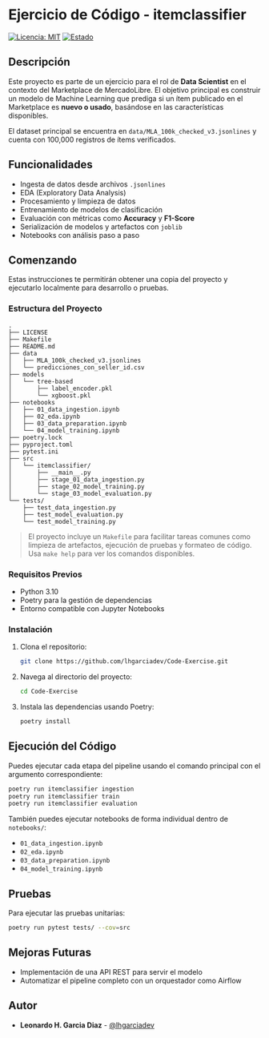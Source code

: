 
# Ejercicio de Código - itemclassifier

[![Licencia: MIT](https://img.shields.io/badge/License-MIT-yellow.svg)](https://opensource.org/licenses/MIT)
[![Estado](https://img.shields.io/badge/estado-en%20progreso-yellow)](https://shields.io/)

## Descripción

Este proyecto es parte de un ejercicio para el rol de **Data Scientist** en el contexto del Marketplace de MercadoLibre. El objetivo principal es construir un modelo de Machine Learning que prediga si un ítem publicado en el Marketplace es **nuevo o usado**, basándose en las características disponibles.

El dataset principal se encuentra en `data/MLA_100k_checked_v3.jsonlines` y cuenta con 100,000 registros de ítems verificados.

## Funcionalidades

* Ingesta de datos desde archivos `.jsonlines`
* EDA (Exploratory Data Analysis)
* Procesamiento y limpieza de datos
* Entrenamiento de modelos de clasificación
* Evaluación con métricas como **Accuracy** y **F1-Score**
* Serialización de modelos y artefactos con `joblib`
* Notebooks con análisis paso a paso

## Comenzando

Estas instrucciones te permitirán obtener una copia del proyecto y ejecutarlo localmente para desarrollo o pruebas.

### Estructura del Proyecto

```
.
├── LICENSE
├── Makefile
├── README.md
├── data
│   ├── MLA_100k_checked_v3.jsonlines
│   └── predicciones_con_seller_id.csv
├── models
│   └── tree-based
│       ├── label_encoder.pkl
│       └── xgboost.pkl
├── notebooks
│   ├── 01_data_ingestion.ipynb
│   ├── 02_eda.ipynb
│   ├── 03_data_preparation.ipynb
│   └── 04_model_training.ipynb
├── poetry.lock
├── pyproject.toml
├── pytest.ini
├── src
│   └── itemclassifier/
│       ├── __main__.py
│       ├── stage_01_data_ingestion.py
│       ├── stage_02_model_training.py
│       └── stage_03_model_evaluation.py
└── tests/
    ├── test_data_ingestion.py
    ├── test_model_evaluation.py
    └── test_model_training.py
```

> El proyecto incluye un `Makefile` para facilitar tareas comunes como limpieza de artefactos, ejecución de pruebas y formateo de código. Usa `make help` para ver los comandos disponibles.

### Requisitos Previos

* Python 3.10
* Poetry para la gestión de dependencias
* Entorno compatible con Jupyter Notebooks

### Instalación

1. Clona el repositorio:
    ```bash
    git clone https://github.com/lhgarciadev/Code-Exercise.git
    ```

2. Navega al directorio del proyecto:
    ```bash
    cd Code-Exercise
    ```

3. Instala las dependencias usando Poetry:
    ```bash
    poetry install
    ```

## Ejecución del Código

Puedes ejecutar cada etapa del pipeline usando el comando principal con el argumento correspondiente:

```bash
poetry run itemclassifier ingestion
poetry run itemclassifier train
poetry run itemclassifier evaluation
```

También puedes ejecutar notebooks de forma individual dentro de `notebooks/`:

* `01_data_ingestion.ipynb`
* `02_eda.ipynb`
* `03_data_preparation.ipynb`
* `04_model_training.ipynb`

## Pruebas

Para ejecutar las pruebas unitarias:

```bash
poetry run pytest tests/ --cov=src
```

## Mejoras Futuras

* Implementación de una API REST para servir el modelo
* Automatizar el pipeline completo con un orquestador como Airflow

## Autor

* **Leonardo H. Garcia Diaz** - [@lhgarciadev](https://github.com/lhgarciadev)
